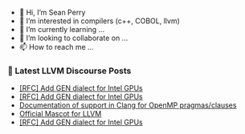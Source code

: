 - 👋 Hi, I’m Sean Perry
- 👀 I’m interested in compilers (c++, COBOL, llvm)
- 🌱 I’m currently learning ...
- 💞️ I’m looking to collaborate on ...
- 📫 How to reach me ...

<!---
s66perry/s66perry is a ✨ special ✨ repository because its `README.md` (this file) appears on your GitHub profile.
You can click the Preview link to take a look at your changes.
--->
### 📕 Latest LLVM Discourse Posts

<!-- DISCOURSE-LLVM:START -->
- [[RFC] Add GEN dialect for Intel GPUs](https://discourse.llvm.org/t/rfc-add-gen-dialect-for-intel-gpus/76753#post_13)
- [[RFC] Add GEN dialect for Intel GPUs](https://discourse.llvm.org/t/rfc-add-gen-dialect-for-intel-gpus/76753#post_12)
- [Documentation of support in Clang for OpenMP pragmas/clauses](https://discourse.llvm.org/t/documentation-of-support-in-clang-for-openmp-pragmas-clauses/76900#post_2)
- [Official Mascot for LLVM](https://discourse.llvm.org/t/official-mascot-for-llvm/76885#post_6)
- [[RFC] Add GEN dialect for Intel GPUs](https://discourse.llvm.org/t/rfc-add-gen-dialect-for-intel-gpus/76753#post_11)
<!-- DISCOURSE-LLVM:END -->
